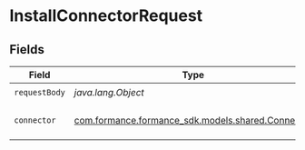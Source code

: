 # InstallConnectorRequest


## Fields

| Field                                                                                 | Type                                                                                  | Required                                                                              | Description                                                                           |
| ------------------------------------------------------------------------------------- | ------------------------------------------------------------------------------------- | ------------------------------------------------------------------------------------- | ------------------------------------------------------------------------------------- |
| `requestBody`                                                                         | *java.lang.Object*                                                                    | :heavy_check_mark:                                                                    | N/A                                                                                   |
| `connector`                                                                           | [com.formance.formance_sdk.models.shared.Connector](../../models/shared/Connector.md) | :heavy_check_mark:                                                                    | The name of the connector.                                                            |